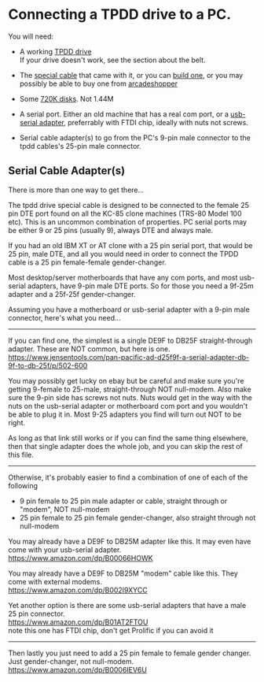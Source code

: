 # Connecting a TPDD drive to a PC.
You will need:

* A working [TPDD drive](http://tandy.wiki/TPDD)  
If your drive doesn't work, see the section about the belt.

* The [special cable](http://tandy.wiki/TPDD#Cable) that came with it, or you can [build one](https://github.com/bkw777/TPDD_Cable), or you may possibly be able to buy one from [arcadeshopper](https://arcadeshopper.ecwid.com/#!/Special-serial-cable-for-Tandy-Portable-Disk-Drive-and-Tandy-Portable-Disk-Drive-2/p/144969001/category=28313042)

* Some [720K disks](https://www.ebay.com/sch/i.html?_nkw=720+floppy). Not 1.44M

* A serial port. Either an old machine that has a real com port, or a [usb-serial adapter](http://tandy.wiki/Model_T_Serial_Cable#USB-Serial_Adapters), preferrably with FTDI chip, ideally with nuts not screws.

* Serial cable adapter(s) to go from the PC's 9-pin male connector to the tpdd cables's 25-pin male connector.

## Serial Cable Adapter(s)
There is more than one way to get there...

The tpdd drive special cable is designed to be connected to the female 25 pin DTE port found on all the KC-85 clone machines (TRS-80 Model 100 etc). This is an uncommon combination of properties. PC serial ports may be either 9 or 25 pins (usually 9), always DTE and always male.

If you had an old IBM XT or AT clone with a 25 pin serial port, that would be 25 pin, male DTE, and all you would need in order to connect the TPDD cable is a 25 pin female-female gender-changer.

Most desktop/server motherboards that have any com ports, and most usb-serial adapters, have 9-pin male DTE ports. So for those you need a 9f-25m adapter and a 25f-25f gender-changer.

Assuming you have a motherboard or usb-serial adapter with a 9-pin male connector, here's what you need...

----

If you can find one, the simplest is a single DE9F to DB25F straight-through adapter. These are NOT common, but here is one.  
https://www.jensentools.com/pan-pacific-ad-d25f9f-a-serial-adapter-db-9f-to-db-25f/p/502-600

You may possibly get lucky on ebay but be careful and make sure you're getting 9-female to 25-male, straight-through NOT null-modem. Also make sure the 9-pin side has screws not nuts. Nuts would get in the way with the nuts on the usb-serial adapter or motherboard com port and you wouldn't be able to plug it in. Most 9-25 adapters you find will turn out NOT to be right.

As long as that link still works or if you can find the same thing elsewhere, then that single adapter does the whole job, and you can skip the rest of this file.

----

Otherwise, it's probably easier to find a combination of one of each of the following  
* 9 pin female to 25 pin male adapter or cable, straight through or "modem", NOT null-modem  
* 25 pin female to 25 pin female gender-changer, also straight through not null-modem

You may already have a DE9F to DB25M adapter like this. It may even have come with your usb-serial adapter.  
https://www.amazon.com/dp/B00066HOWK

You may already have a DE9F to DB25M "modem" cable like this. They come with external modems.  
https://www.amazon.com/dp/B002I9XYCC

Yet another option is there are some usb-serial adapters that have a male 25 pin connector.  
https://www.amazon.com/dp/B01AT2FTOU  
note this one has FTDI chip, don't get Prolific if you can avoid it

----

Then lastly you just need to add a 25 pin female to female gender changer. Just gender-changer, not null-modem.  
https://www.amazon.com/dp/B0006IEV6U
